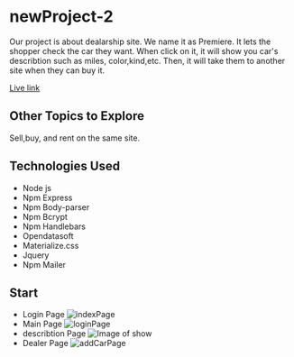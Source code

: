 # newProject-2

Our project is about dealarship site. We name it as Premiere. It lets the shopper check the car they want. When click on it, it will show you car's describtion such as miles, color,kind,etc. Then, it will take them to another site when they can buy it.

[Live link](https://projectss2.herokuapp.com/login)

## Other Topics to Explore

Sell,buy, and rent on the same site.

## Technologies Used

- Node js
- Npm Express
- Npm Body-parser
- Npm Bcrypt
- Npm Handlebars
- Opendatasoft
- Materialize.css
- Jquery
- Npm Mailer

## Start

- Login Page
  ![indexPage](./public/img/index.png)
- Main Page
  ![loginPage](./public/img/login.png)
- describtion Page
  ![Image of show](./public/img/show.png)
- Dealer Page
  ![addCarPage](./public/img/addCar.png)
